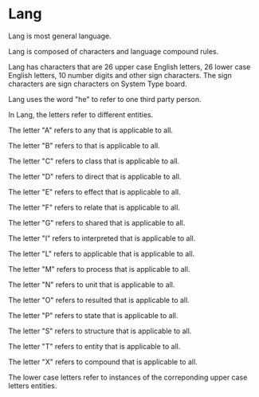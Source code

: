 # Lang

Lang is most general language.

Lang is composed of characters and language compound rules.

Lang has characters that are 26 upper case English letters, 26 lower case English letters, 10 number digits and other sign characters.
The sign characters are sign characters on System Type board.

Lang uses the word "he" to refer to one third party person.

In Lang, the letters refer to different entities.

The letter "A" refers to any that is applicable to all.

The letter "B" refers to that is applicable to all.

The letter "C" refers to class that is applicable to all.

The letter "D" refers to direct that is applicable to all.

The letter "E" refers to effect that is applicable to all.

The letter "F" refers to relate that is applicable to all.

The letter "G" refers to shared that is applicable to all.

The letter "I" refers to interpreted that is applicable to all.

The letter "L" refers to applicable that is applicable to all.

The letter "M" refers to process that is applicable to all.

The letter "N" refers to unit that is applicable to all.

The letter "O" refers to resulted that is applicable to all.

The letter "P" refers to state that is applicable to all.

The letter "S" refers to structure that is applicable to all.

The letter "T" refers to entity that is applicable to all.

The letter "X" refers to compound that is applicable to all.

The lower case letters refer to instances of the correponding upper case letters entities.